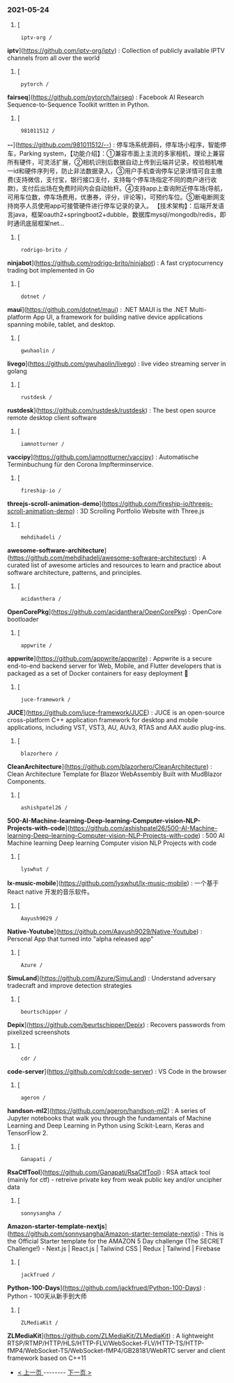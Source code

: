 ### 2021-05-24 
1. [
    

        iptv-org /
**iptv**](https://github.com/iptv-org/iptv) : Collection of publicly available IPTV channels from all over the world
1. [
    

        pytorch /
**fairseq**](https://github.com/pytorch/fairseq) : Facebook AI Research Sequence-to-Sequence Toolkit written in Python.
1. [
    

        981011512 /
**--**](https://github.com/981011512/--) : 停车场系统源码，停车场小程序，智能停车，Parking system，【功能介绍】：①兼容市面上主流的多家相机，理论上兼容所有硬件，可灵活扩展，②相机识别后数据自动上传到云端并记录，校验相机唯一id和硬件序列号，防止非法数据录入，③用户手机查询停车记录详情可自主缴费(支持微信，支付宝，银行接口支付，支持每个停车场指定不同的商户进行收款)，支付后出场在免费时间内会自动抬杆。④支持app上查询附近停车场(导航，可用车位数，停车场费用，优惠券，评分，评论等)，可预约车位。⑤断电断网支持岗亭人员使用app可接管硬件进行停车记录的录入。 【技术架构】：后端开发语言java，框架oauth2+springboot2+dubble，数据库mysql/mongodb/redis，即时通讯底层框架net…
1. [
    

        rodrigo-brito /
**ninjabot**](https://github.com/rodrigo-brito/ninjabot) : A fast cryptocurrency trading bot implemented in Go
1. [
    

        dotnet /
**maui**](https://github.com/dotnet/maui) : .NET MAUI is the .NET Multi-platform App UI, a framework for building native device applications spanning mobile, tablet, and desktop.
1. [
    

        gwuhaolin /
**livego**](https://github.com/gwuhaolin/livego) : live video streaming server in golang
1. [
    

        rustdesk /
**rustdesk**](https://github.com/rustdesk/rustdesk) : The best open source remote desktop client software
1. [
    

        iamnotturner /
**vaccipy**](https://github.com/iamnotturner/vaccipy) : Automatische Terminbuchung für den Corona Impfterminservice.
1. [
    

        fireship-io /
**threejs-scroll-animation-demo**](https://github.com/fireship-io/threejs-scroll-animation-demo) : 3D Scrolling Portfolio Website with Three.js
1. [
    

        mehdihadeli /
**awesome-software-architecture**](https://github.com/mehdihadeli/awesome-software-architecture) : A curated list of awesome articles and resources to learn and practice about software architecture, patterns, and principles.
1. [
    

        acidanthera /
**OpenCorePkg**](https://github.com/acidanthera/OpenCorePkg) : OpenCore bootloader
1. [
    

        appwrite /
**appwrite**](https://github.com/appwrite/appwrite) : Appwrite is a secure end-to-end backend server for Web, Mobile, and Flutter developers that is packaged as a set of Docker containers for easy deployment 🚀
1. [
    

        juce-framework /
**JUCE**](https://github.com/juce-framework/JUCE) : JUCE is an open-source cross-platform C++ application framework for desktop and mobile applications, including VST, VST3, AU, AUv3, RTAS and AAX audio plug-ins.
1. [
    

        blazorhero /
**CleanArchitecture**](https://github.com/blazorhero/CleanArchitecture) : Clean Architecture Template for Blazor WebAssembly Built with MudBlazor Components.
1. [
    

        ashishpatel26 /
**500-AI-Machine-learning-Deep-learning-Computer-vision-NLP-Projects-with-code**](https://github.com/ashishpatel26/500-AI-Machine-learning-Deep-learning-Computer-vision-NLP-Projects-with-code) : 500 AI Machine learning Deep learning Computer vision NLP Projects with code
1. [
    

        lyswhut /
**lx-music-mobile**](https://github.com/lyswhut/lx-music-mobile) : 一个基于 React native 开发的音乐软件。
1. [
    

        Aayush9029 /
**Native-Youtube**](https://github.com/Aayush9029/Native-Youtube) : Personal App that turned into "alpha released app"
1. [
    

        Azure /
**SimuLand**](https://github.com/Azure/SimuLand) : Understand adversary tradecraft and improve detection strategies
1. [
    

        beurtschipper /
**Depix**](https://github.com/beurtschipper/Depix) : Recovers passwords from pixelized screenshots
1. [
    

        cdr /
**code-server**](https://github.com/cdr/code-server) : VS Code in the browser
1. [
    

        ageron /
**handson-ml2**](https://github.com/ageron/handson-ml2) : A series of Jupyter notebooks that walk you through the fundamentals of Machine Learning and Deep Learning in Python using Scikit-Learn, Keras and TensorFlow 2.
1. [
    

        Ganapati /
**RsaCtfTool**](https://github.com/Ganapati/RsaCtfTool) : RSA attack tool (mainly for ctf) - retreive private key from weak public key and/or uncipher data
1. [
    

        sonnysangha /
**Amazon-starter-template-nextjs**](https://github.com/sonnysangha/Amazon-starter-template-nextjs) : This is the Official Starter template for the AMAZON 5 Day challenge (The SECRET Challenge!) - Next.js | React.js | Tailwind CSS | Redux | Tailwind | Firebase
1. [
    

        jackfrued /
**Python-100-Days**](https://github.com/jackfrued/Python-100-Days) : Python - 100天从新手到大师
1. [
    

        ZLMediaKit /
**ZLMediaKit**](https://github.com/ZLMediaKit/ZLMediaKit) : A lightweight RTSP/RTMP/HTTP/HLS/HTTP-FLV/WebSocket-FLV/HTTP-TS/HTTP-fMP4/WebSocket-TS/WebSocket-fMP4/GB28181/WebRTC server and client framework based on C++11 

- [ < 上一页 ](https://github.com/able8/github-trending-daily-record/blob/master/2021-05-23.md) -------- [ 下一页 > ](https://github.com/able8/github-trending-daily-record/blob/master/2021-05-25.md)